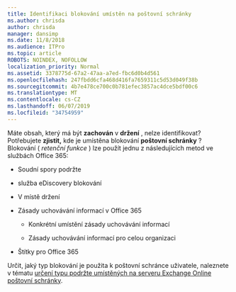 ```yaml
---
title: Identifikaci blokování umístěn na poštovní schránky
ms.author: chrisda
author: chrisda
manager: dansimp
ms.date: 11/8/2018
ms.audience: ITPro
ms.topic: article
ROBOTS: NOINDEX, NOFOLLOW
localization_priority: Normal
ms.assetid: 3378775d-67a2-47aa-a7ed-fbc6d0b4d561
ms.openlocfilehash: 247fbdd6cfa468d416fa7659311c5d53d049f38b
ms.sourcegitcommit: 4b7e478ce700c0b781efec3857ac4dce5bdf00c6
ms.translationtype: MT
ms.contentlocale: cs-CZ
ms.lasthandoff: 06/07/2019
ms.locfileid: "34754959"
---
```

Máte obsah, který má být **zachován** v **držení** , nelze identifikovat? Potřebujete **zjistit,** kde je umístěna blokování **poštovní schránky** ? Blokování ( *retenční funkce* ) lze použít jednu z následujících metod ve službách Office 365: 
  
- Soudní spory podržte 
    
- služba eDiscovery blokování
    
- V místě držení
    
- Zásady uchovávání informací v Office 365 
    
  - Konkrétní umístění zásady uchovávání informací
    
  - Zásady uchovávání informací pro celou organizaci
    
- Štítky pro Office 365
    
Určit, jaký typ blokování je použita k poštovní schránce uživatele, naleznete v tématu [určení typu podržte umístěných na serveru Exchange Online poštovní schránky](https://docs.microsoft.com/office365/securitycompliance/identify-a-hold-on-an-exchange-online-mailbox).
  


